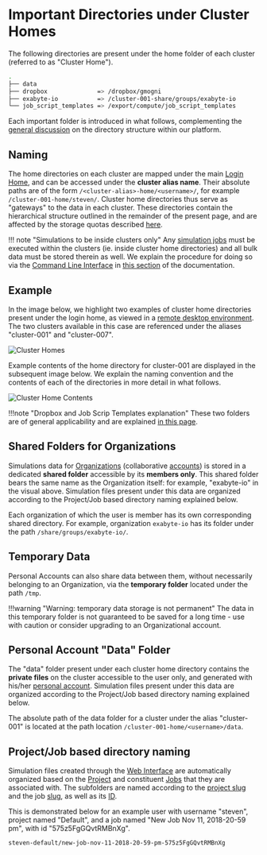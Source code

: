 # Important Directories under Cluster Homes

The following directories are present under the home folder of each cluster (referred to as "Cluster Home").

```bash
.
├── data
├── dropbox              => /dropbox/gmogni
├── exabyte-io           => /cluster-001-share/groups/exabyte-io
└── job_script_templates => /export/compute/job_script_templates
```

Each important folder is introduced in what follows, complementing the [general discussion](../../data-on-disk/directories.md) on the directory structure within our platform.

## Naming

The home directories on each cluster are mapped under the main [Login Home](../login/directories.md), and can be accessed under the **cluster alias name**. Their absolute paths are of the form `/<cluster-alias>-home/<username>/`, for example `/cluster-001-home/steven/`. Cluster home directories thus serve as "gateways" to the data in each cluster. These directories contain the hierarchical structure outlined in the remainder of the present page, and are affected by the storage quotas described [here](../../data-on-disk/quotas.md).

!!! note "Simulations to be inside clusters only"
    Any [simulation jobs](../../jobs/overview.md) must be executed within the clusters (ie. inside cluster home directories) and all bulk data must be stored therein as well. We explain the procedure for doing so via the [Command Line Interface](../../cli/overview.md) in [this section](../../jobs-cli/overview.md) of the documentation.

## Example

In the image below, we highlight two examples of cluster home directories present under the login home, as viewed in a [remote desktop environment](../../remote-connection/remote-desktop.md). The two clusters available in this case are referenced under the aliases "cluster-001" and "cluster-007". 

![Cluster Homes](/images/cluster-homes.png "Cluster Homes")

Example contents of the home directory for cluster-001 are displayed in the subsequent image below. We explain the naming convention and the contents of each of the directories in more detail in what follows. 

![Cluster Home Contents](/images/cluster-home-content.png "Cluster Home Contents")

!!!note "Dropbox and Job Scrip Templates explanation"
    These two folders are of general applicability and are explained [in this page](../../data-on-disk/directories.md).
    
## Shared Folders for Organizations

Simulations data for [Organizations](../../collaboration/organizations/overview.md) (collaborative [accounts](../../accounts/overview.md)) is stored in a dedicated **shared folder** accessible by its **members only**. This shared folder bears the same name as the Organization itself: for example, "exabyte-io" in the visual above.  Simulation files present under this data are organized according to the Project/Job based directory naming explained below.

Each organization of which the user is member has its own corresponding shared directory. For example, organization `exabyte-io` has its folder under the path `/share/groups/exabyte-io/`.

## Temporary Data
 
Personal Accounts can also share data between them, without necessarily belonging to an Organization, via the **temporary folder** located under the path `/tmp`.

!!!warning "Warning: temporary data storage is not permanent"
    The data in this temporary folder is not guaranteed to be saved for a long time - use with caution or consider upgrading to an Organizational account.

## Personal Account "Data" Folder

The "data" folder present under each cluster home directory contains the **private files** on the cluster accessible to the user only, and generated with his/her [personal account](../../accounts/overview.md). Simulation files present under this data are organized according to the Project/Job based directory naming explained below.

The absolute path of the data folder for a cluster under the alias "cluster-001" is located at the path location `/cluster-001-home/<username>/data`.

## Project/Job based directory naming

Simulation files created through the [Web Interface](../../ui/overview.md) are automatically organized based on the [Project](../../jobs/projects.md) and constituent [Jobs](../../jobs/overview.md) that they are associated with. The subfolders are named according to the [project slug](../../jobs/projects.md#slug) and the job [slug](../../entities-general/data.md#slug), as well as its [ID](../../entities-general/data.md#top-level-keywords). 

This is demonstrated below for an example user with username "steven", project named "Default", and a job named "New Job Nov 11, 2018-20-59 pm", with id "575z5FgGQvtRMBnXg".

```bash
steven-default/new-job-nov-11-2018-20-59-pm-575z5FgGQvtRMBnXg
```
